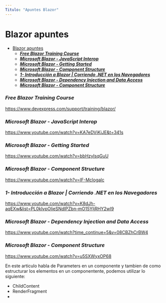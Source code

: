 ```yaml
---
Titulo: "Apuntes Blazor"
---
```

# Blazor apuntes

- [Blazor apuntes](#blazor-apuntes)
    - [***Free Blazor Training Course***](#free-blazor-training-course)
    - [***Microsoft Blazor - JavaScript Interop***](#microsoft-blazor---javascript-interop)
    - [***Microsoft Blazor - Getting Started***](#microsoft-blazor---getting-started)
    - [***Microsoft Blazor - Component Structure***](#microsoft-blazor---component-structure)
    - [***1- Introducción a Blazor | Corriendo .NET en los Navegadores***](#1--introducción-a-blazor--corriendo-net-en-los-navegadores)
    - [***Microsoft Blazor - Dependency Injection and Data Access***](#microsoft-blazor---dependency-injection-and-data-access)
    - [***Microsoft Blazor - Component Structure***](#microsoft-blazor---component-structure-1)

### ***Free Blazor Training Course***
https://www.devexpress.com/support/training/blazor/

### ***Microsoft Blazor - JavaScript Interop***

https://www.youtube.com/watch?v=KA7eDViKiJE&t=341s

### ***Microsoft Blazor - Getting Started***

https://www.youtube.com/watch?v=bbHzyIsqGuU

### ***Microsoft Blazor - Component Structure***

https://www.youtube.com/watch?v=IF-Mclogalc

### ***1- Introducción a Blazor | Corriendo .NET en los Navegadores***

https://www.youtube.com/watch?v=K8dJh-aqEXw&list=PL0kIvpOlieSNdIPZbn-mO15YIjRHY2wI9

### ***Microsoft Blazor - Dependency Injection and Data Access***

https://www.youtube.com/watch?time_continue=5&v=08CBZhCrBW4

### ***Microsoft Blazor - Component Structure***
https://www.youtube.com/watch?v=u5SXWyxOP68

En este articulo habla de Parameters en un componente y tambien de como estructurar los elementos
en un componentente, podemos utilizar lo siguiente:

- ChildContent
- RenderFragment
- 